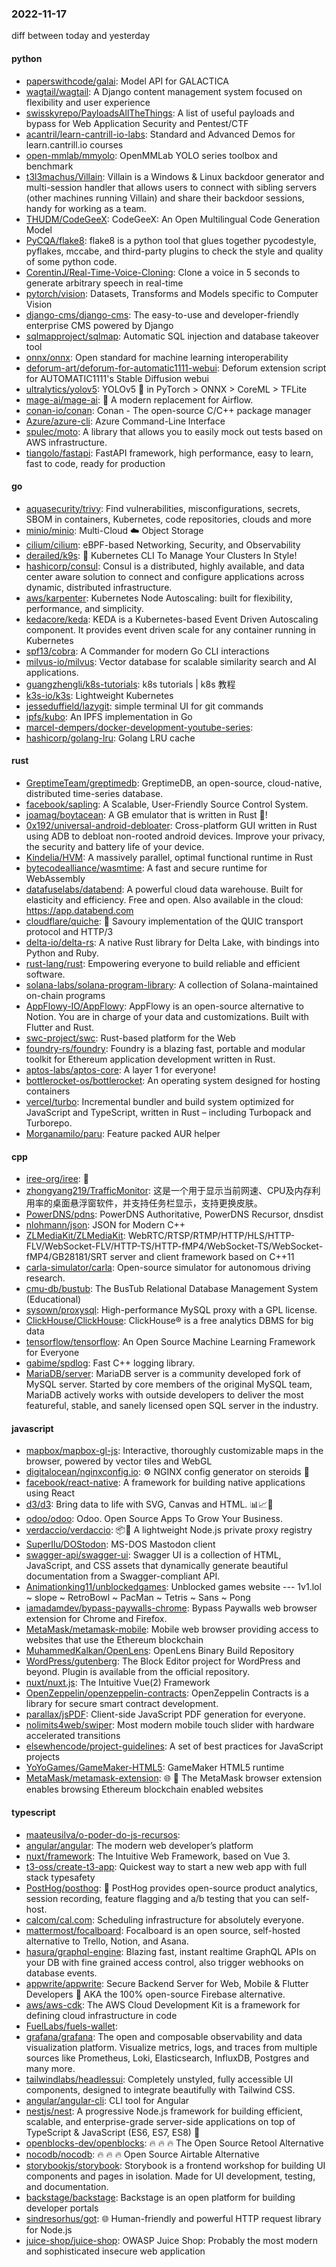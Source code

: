 ### 2022-11-17
diff between today and yesterday

#### python
* [paperswithcode/galai](https://github.com/paperswithcode/galai): Model API for GALACTICA
* [wagtail/wagtail](https://github.com/wagtail/wagtail): A Django content management system focused on flexibility and user experience
* [swisskyrepo/PayloadsAllTheThings](https://github.com/swisskyrepo/PayloadsAllTheThings): A list of useful payloads and bypass for Web Application Security and Pentest/CTF
* [acantril/learn-cantrill-io-labs](https://github.com/acantril/learn-cantrill-io-labs): Standard and Advanced Demos for learn.cantrill.io courses
* [open-mmlab/mmyolo](https://github.com/open-mmlab/mmyolo): OpenMMLab YOLO series toolbox and benchmark
* [t3l3machus/Villain](https://github.com/t3l3machus/Villain): Villain is a Windows & Linux backdoor generator and multi-session handler that allows users to connect with sibling servers (other machines running Villain) and share their backdoor sessions, handy for working as a team.
* [THUDM/CodeGeeX](https://github.com/THUDM/CodeGeeX): CodeGeeX: An Open Multilingual Code Generation Model
* [PyCQA/flake8](https://github.com/PyCQA/flake8): flake8 is a python tool that glues together pycodestyle, pyflakes, mccabe, and third-party plugins to check the style and quality of some python code.
* [CorentinJ/Real-Time-Voice-Cloning](https://github.com/CorentinJ/Real-Time-Voice-Cloning): Clone a voice in 5 seconds to generate arbitrary speech in real-time
* [pytorch/vision](https://github.com/pytorch/vision): Datasets, Transforms and Models specific to Computer Vision
* [django-cms/django-cms](https://github.com/django-cms/django-cms): The easy-to-use and developer-friendly enterprise CMS powered by Django
* [sqlmapproject/sqlmap](https://github.com/sqlmapproject/sqlmap): Automatic SQL injection and database takeover tool
* [onnx/onnx](https://github.com/onnx/onnx): Open standard for machine learning interoperability
* [deforum-art/deforum-for-automatic1111-webui](https://github.com/deforum-art/deforum-for-automatic1111-webui): Deforum extension script for AUTOMATIC1111's Stable Diffusion webui
* [ultralytics/yolov5](https://github.com/ultralytics/yolov5): YOLOv5 🚀 in PyTorch > ONNX > CoreML > TFLite
* [mage-ai/mage-ai](https://github.com/mage-ai/mage-ai): 🧙 A modern replacement for Airflow.
* [conan-io/conan](https://github.com/conan-io/conan): Conan - The open-source C/C++ package manager
* [Azure/azure-cli](https://github.com/Azure/azure-cli): Azure Command-Line Interface
* [spulec/moto](https://github.com/spulec/moto): A library that allows you to easily mock out tests based on AWS infrastructure.
* [tiangolo/fastapi](https://github.com/tiangolo/fastapi): FastAPI framework, high performance, easy to learn, fast to code, ready for production

#### go
* [aquasecurity/trivy](https://github.com/aquasecurity/trivy): Find vulnerabilities, misconfigurations, secrets, SBOM in containers, Kubernetes, code repositories, clouds and more
* [minio/minio](https://github.com/minio/minio): Multi-Cloud ☁️ Object Storage
* [cilium/cilium](https://github.com/cilium/cilium): eBPF-based Networking, Security, and Observability
* [derailed/k9s](https://github.com/derailed/k9s): 🐶 Kubernetes CLI To Manage Your Clusters In Style!
* [hashicorp/consul](https://github.com/hashicorp/consul): Consul is a distributed, highly available, and data center aware solution to connect and configure applications across dynamic, distributed infrastructure.
* [aws/karpenter](https://github.com/aws/karpenter): Kubernetes Node Autoscaling: built for flexibility, performance, and simplicity.
* [kedacore/keda](https://github.com/kedacore/keda): KEDA is a Kubernetes-based Event Driven Autoscaling component. It provides event driven scale for any container running in Kubernetes
* [spf13/cobra](https://github.com/spf13/cobra): A Commander for modern Go CLI interactions
* [milvus-io/milvus](https://github.com/milvus-io/milvus): Vector database for scalable similarity search and AI applications.
* [guangzhengli/k8s-tutorials](https://github.com/guangzhengli/k8s-tutorials): k8s tutorials | k8s 教程
* [k3s-io/k3s](https://github.com/k3s-io/k3s): Lightweight Kubernetes
* [jesseduffield/lazygit](https://github.com/jesseduffield/lazygit): simple terminal UI for git commands
* [ipfs/kubo](https://github.com/ipfs/kubo): An IPFS implementation in Go
* [marcel-dempers/docker-development-youtube-series](https://github.com/marcel-dempers/docker-development-youtube-series): 
* [hashicorp/golang-lru](https://github.com/hashicorp/golang-lru): Golang LRU cache

#### rust
* [GreptimeTeam/greptimedb](https://github.com/GreptimeTeam/greptimedb): GreptimeDB, an open-source, cloud-native, distributed time-series database.
* [facebook/sapling](https://github.com/facebook/sapling): A Scalable, User-Friendly Source Control System.
* [joamag/boytacean](https://github.com/joamag/boytacean): A GB emulator that is written in Rust 🦀!
* [0x192/universal-android-debloater](https://github.com/0x192/universal-android-debloater): Cross-platform GUI written in Rust using ADB to debloat non-rooted android devices. Improve your privacy, the security and battery life of your device.
* [Kindelia/HVM](https://github.com/Kindelia/HVM): A massively parallel, optimal functional runtime in Rust
* [bytecodealliance/wasmtime](https://github.com/bytecodealliance/wasmtime): A fast and secure runtime for WebAssembly
* [datafuselabs/databend](https://github.com/datafuselabs/databend): A powerful cloud data warehouse. Built for elasticity and efficiency. Free and open. Also available in the cloud: https://app.databend.com
* [cloudflare/quiche](https://github.com/cloudflare/quiche): 🥧 Savoury implementation of the QUIC transport protocol and HTTP/3
* [delta-io/delta-rs](https://github.com/delta-io/delta-rs): A native Rust library for Delta Lake, with bindings into Python and Ruby.
* [rust-lang/rust](https://github.com/rust-lang/rust): Empowering everyone to build reliable and efficient software.
* [solana-labs/solana-program-library](https://github.com/solana-labs/solana-program-library): A collection of Solana-maintained on-chain programs
* [AppFlowy-IO/AppFlowy](https://github.com/AppFlowy-IO/AppFlowy): AppFlowy is an open-source alternative to Notion. You are in charge of your data and customizations. Built with Flutter and Rust.
* [swc-project/swc](https://github.com/swc-project/swc): Rust-based platform for the Web
* [foundry-rs/foundry](https://github.com/foundry-rs/foundry): Foundry is a blazing fast, portable and modular toolkit for Ethereum application development written in Rust.
* [aptos-labs/aptos-core](https://github.com/aptos-labs/aptos-core): A layer 1 for everyone!
* [bottlerocket-os/bottlerocket](https://github.com/bottlerocket-os/bottlerocket): An operating system designed for hosting containers
* [vercel/turbo](https://github.com/vercel/turbo): Incremental bundler and build system optimized for JavaScript and TypeScript, written in Rust – including Turbopack and Turborepo.
* [Morganamilo/paru](https://github.com/Morganamilo/paru): Feature packed AUR helper

#### cpp
* [iree-org/iree](https://github.com/iree-org/iree): 👻
* [zhongyang219/TrafficMonitor](https://github.com/zhongyang219/TrafficMonitor): 这是一个用于显示当前网速、CPU及内存利用率的桌面悬浮窗软件，并支持任务栏显示，支持更换皮肤。
* [PowerDNS/pdns](https://github.com/PowerDNS/pdns): PowerDNS Authoritative, PowerDNS Recursor, dnsdist
* [nlohmann/json](https://github.com/nlohmann/json): JSON for Modern C++
* [ZLMediaKit/ZLMediaKit](https://github.com/ZLMediaKit/ZLMediaKit): WebRTC/RTSP/RTMP/HTTP/HLS/HTTP-FLV/WebSocket-FLV/HTTP-TS/HTTP-fMP4/WebSocket-TS/WebSocket-fMP4/GB28181/SRT server and client framework based on C++11
* [carla-simulator/carla](https://github.com/carla-simulator/carla): Open-source simulator for autonomous driving research.
* [cmu-db/bustub](https://github.com/cmu-db/bustub): The BusTub Relational Database Management System (Educational)
* [sysown/proxysql](https://github.com/sysown/proxysql): High-performance MySQL proxy with a GPL license.
* [ClickHouse/ClickHouse](https://github.com/ClickHouse/ClickHouse): ClickHouse® is a free analytics DBMS for big data
* [tensorflow/tensorflow](https://github.com/tensorflow/tensorflow): An Open Source Machine Learning Framework for Everyone
* [gabime/spdlog](https://github.com/gabime/spdlog): Fast C++ logging library.
* [MariaDB/server](https://github.com/MariaDB/server): MariaDB server is a community developed fork of MySQL server. Started by core members of the original MySQL team, MariaDB actively works with outside developers to deliver the most featureful, stable, and sanely licensed open SQL server in the industry.

#### javascript
* [mapbox/mapbox-gl-js](https://github.com/mapbox/mapbox-gl-js): Interactive, thoroughly customizable maps in the browser, powered by vector tiles and WebGL
* [digitalocean/nginxconfig.io](https://github.com/digitalocean/nginxconfig.io): ⚙️ NGINX config generator on steroids 💉
* [facebook/react-native](https://github.com/facebook/react-native): A framework for building native applications using React
* [d3/d3](https://github.com/d3/d3): Bring data to life with SVG, Canvas and HTML. 📊📈🎉
* [odoo/odoo](https://github.com/odoo/odoo): Odoo. Open Source Apps To Grow Your Business.
* [verdaccio/verdaccio](https://github.com/verdaccio/verdaccio): 📦🔐 A lightweight Node.js private proxy registry
* [SuperIlu/DOStodon](https://github.com/SuperIlu/DOStodon): MS-DOS Mastodon client
* [swagger-api/swagger-ui](https://github.com/swagger-api/swagger-ui): Swagger UI is a collection of HTML, JavaScript, and CSS assets that dynamically generate beautiful documentation from a Swagger-compliant API.
* [Animationking11/unblockedgames](https://github.com/Animationking11/unblockedgames): Unblocked games website --- 1v1.lol ~ slope ~ RetroBowl ~ PacMan ~ Tetris ~ Sans ~ Pong
* [iamadamdev/bypass-paywalls-chrome](https://github.com/iamadamdev/bypass-paywalls-chrome): Bypass Paywalls web browser extension for Chrome and Firefox.
* [MetaMask/metamask-mobile](https://github.com/MetaMask/metamask-mobile): Mobile web browser providing access to websites that use the Ethereum blockchain
* [MuhammedKalkan/OpenLens](https://github.com/MuhammedKalkan/OpenLens): OpenLens Binary Build Repository
* [WordPress/gutenberg](https://github.com/WordPress/gutenberg): The Block Editor project for WordPress and beyond. Plugin is available from the official repository.
* [nuxt/nuxt.js](https://github.com/nuxt/nuxt.js): The Intuitive Vue(2) Framework
* [OpenZeppelin/openzeppelin-contracts](https://github.com/OpenZeppelin/openzeppelin-contracts): OpenZeppelin Contracts is a library for secure smart contract development.
* [parallax/jsPDF](https://github.com/parallax/jsPDF): Client-side JavaScript PDF generation for everyone.
* [nolimits4web/swiper](https://github.com/nolimits4web/swiper): Most modern mobile touch slider with hardware accelerated transitions
* [elsewhencode/project-guidelines](https://github.com/elsewhencode/project-guidelines): A set of best practices for JavaScript projects
* [YoYoGames/GameMaker-HTML5](https://github.com/YoYoGames/GameMaker-HTML5): GameMaker HTML5 runtime
* [MetaMask/metamask-extension](https://github.com/MetaMask/metamask-extension): 🌐 🔌 The MetaMask browser extension enables browsing Ethereum blockchain enabled websites

#### typescript
* [maateusilva/o-poder-do-js-recursos](https://github.com/maateusilva/o-poder-do-js-recursos): 
* [angular/angular](https://github.com/angular/angular): The modern web developer’s platform
* [nuxt/framework](https://github.com/nuxt/framework): The Intuitive Web Framework, based on Vue 3.
* [t3-oss/create-t3-app](https://github.com/t3-oss/create-t3-app): Quickest way to start a new web app with full stack typesafety
* [PostHog/posthog](https://github.com/PostHog/posthog): 🦔 PostHog provides open-source product analytics, session recording, feature flagging and a/b testing that you can self-host.
* [calcom/cal.com](https://github.com/calcom/cal.com): Scheduling infrastructure for absolutely everyone.
* [mattermost/focalboard](https://github.com/mattermost/focalboard): Focalboard is an open source, self-hosted alternative to Trello, Notion, and Asana.
* [hasura/graphql-engine](https://github.com/hasura/graphql-engine): Blazing fast, instant realtime GraphQL APIs on your DB with fine grained access control, also trigger webhooks on database events.
* [appwrite/appwrite](https://github.com/appwrite/appwrite): Secure Backend Server for Web, Mobile & Flutter Developers 🚀 AKA the 100% open-source Firebase alternative.
* [aws/aws-cdk](https://github.com/aws/aws-cdk): The AWS Cloud Development Kit is a framework for defining cloud infrastructure in code
* [FuelLabs/fuels-wallet](https://github.com/FuelLabs/fuels-wallet): 
* [grafana/grafana](https://github.com/grafana/grafana): The open and composable observability and data visualization platform. Visualize metrics, logs, and traces from multiple sources like Prometheus, Loki, Elasticsearch, InfluxDB, Postgres and many more.
* [tailwindlabs/headlessui](https://github.com/tailwindlabs/headlessui): Completely unstyled, fully accessible UI components, designed to integrate beautifully with Tailwind CSS.
* [angular/angular-cli](https://github.com/angular/angular-cli): CLI tool for Angular
* [nestjs/nest](https://github.com/nestjs/nest): A progressive Node.js framework for building efficient, scalable, and enterprise-grade server-side applications on top of TypeScript & JavaScript (ES6, ES7, ES8) 🚀
* [openblocks-dev/openblocks](https://github.com/openblocks-dev/openblocks): 🔥 🔥 🔥 The Open Source Retool Alternative
* [nocodb/nocodb](https://github.com/nocodb/nocodb): 🔥 🔥 🔥 Open Source Airtable Alternative
* [storybookjs/storybook](https://github.com/storybookjs/storybook): Storybook is a frontend workshop for building UI components and pages in isolation. Made for UI development, testing, and documentation.
* [backstage/backstage](https://github.com/backstage/backstage): Backstage is an open platform for building developer portals
* [sindresorhus/got](https://github.com/sindresorhus/got): 🌐 Human-friendly and powerful HTTP request library for Node.js
* [juice-shop/juice-shop](https://github.com/juice-shop/juice-shop): OWASP Juice Shop: Probably the most modern and sophisticated insecure web application
